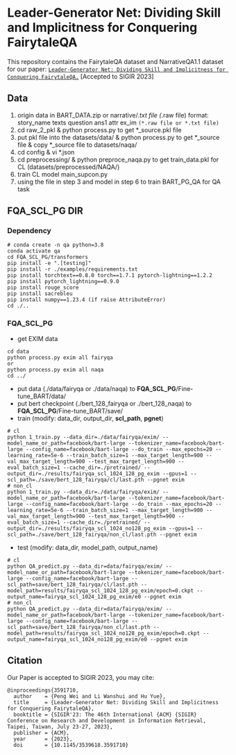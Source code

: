# Leader-Generator Net: Dividing Skill and Implicitness for Conquering FairytaleQA

This repository contains the FairytaleQA dataset and NarrativeQA1.1 dataset for our paper: [```Leader-Generator Net: Dividing Skill and Implicitness for Conquering FairytaleQA.```]( ) [Accepted to SIGIR 2023]

## Data

1. origin data in BART_DATA.zip or narrative/*.txt file (*.raw file) format: story_name <SEP> texts <SEP> question <SEP> ans1 <SEP> attr <SEP> ex_im
`(*.raw file or *.txt file)`
2. cd raw_2_pkl & python process.py to get *_source.pkl file
3. put pkl file into the datasets/data/ & python process.py to get *_source file & copy *_source file to datasets/naqa/
4. cd config & vi *.json
5. cd preprocessing/ & python preproce_naqa.py to get train_data.pkl for CL (datasets/preprocessed/NAQA/)
6. train CL model main_supcon.py
7. using the file in step 3 and model in step 6 to train BART_PG_QA for QA task


## FQA_SCL_PG DIR
### Dependency
```
# conda create -n qa python=3.8
conda activate qa
cd FQA_SCL_PG/transformers
pip install -e ".[testing]"
pip install -r ./examples/requirements.txt
pip install torchtext==0.8.0 torch==1.7.1 pytorch-lightning==1.2.2
pip install pytorch_lightning==0.9.0
pip install rouge_score
pip install sacrebleu
pip install numpy==1.23.4 (if raise AttributeError)
cd ./..
```

### FQA_SCL_PG
- get EXIM data
```
cd data
python process.py exim all fairyqa
or
python process.py exim all naqa
cd ../
```
- put data (./data/fairyqa or ./data/naqa) to **FQA_SCL_PG**/Fine-tune_BART/data/
- put bert checkpoint (./bert_128_fairyqa or ./bert_128_naqa) to **FQA_SCL_PG**/Fine-tune_BART/save/
- train (modify: data_dir, output_dir, **scl_path**, **pgnet**)
```
# cl
python 1_train.py --data_dir=./data/fairyqa/exim/ --model_name_or_path=facebook/bart-large --tokenizer_name=facebook/bart-large --config_name=facebook/bart-large --do_train --max_epochs=20 --learning_rate=5e-6 --train_batch_size=1 --max_target_length=900 --val_max_target_length=900 --test_max_target_length=900 --eval_batch_size=1 --cache_dir=./pretrained/ --output_dir=./results/fairyqa_scl_1024_128_pg_exim --gpus=1 --scl_path=./save/bert_128_fairyqa/cl/last.pth --pgnet exim
# non_cl
python 1_train.py --data_dir=./data/fairyqa/exim/ --model_name_or_path=facebook/bart-large --tokenizer_name=facebook/bart-large --config_name=facebook/bart-large --do_train --max_epochs=20 --learning_rate=5e-6 --train_batch_size=1 --max_target_length=900 --val_max_target_length=900 --test_max_target_length=900 --eval_batch_size=1 --cache_dir=./pretrained/ --output_dir=./results/fairyqa_scl_1024_no128_pg_exim --gpus=1 --scl_path=./save/bert_128_fairyqa/non_cl/last.pth --pgnet exim
```
- test (modify: data_dir, model_path, output_name)
```
# cl
python QA_predict.py --data_dir=data/fairyqa/exim/ --model_name_or_path=facebook/bart-large --tokenizer_name=facebook/bart-large --config_name=facebook/bart-large --scl_path=save/bert_128_fairyqa/cl/last.pth --model_path=results/fairyqa_scl_1024_128_pg_exim/epoch=0.ckpt --output_name=fairyqa_scl_1024_128_pg_exim/e0 --pgnet exim
# non_cl
python QA_predict.py --data_dir=data/fairyqa/exim/ --model_name_or_path=facebook/bart-large --tokenizer_name=facebook/bart-large --config_name=facebook/bart-large --scl_path=save/bert_128_fairyqa/non_cl/last.pth --model_path=results/fairyqa_scl_1024_no128_pg_exim/epoch=0.ckpt --output_name=fairyqa_scl_1024_no128_pg_exim/e0 --pgnet exim
```

## Citation
Our Paper is accepted to SIGIR 2023, you may cite:
```
@inproceedings{3591710,
  author    = {Peng Wei and Li Wanshui and Hu Yue},
  title     = {Leader-Generator Net: Dividing Skill and Implicitness for Conquering FairytaleQA},
  booktitle = {SIGIR'23: The 46th International {ACM} {SIGIR} Conference on Research and Development in Information Retrieval, Taipei, Taiwan, July 23-27, 2023},
  publisher = {ACM},
  year      = {2023},
  doi       = {10.1145/3539618.3591710}
```

